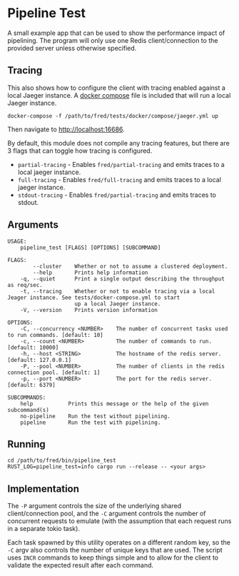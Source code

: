 Pipeline Test
=============

A small example app that can be used to show the performance impact of pipelining. The program will only use one Redis client/connection to the provided server unless otherwise specified.

## Tracing 

This also shows how to configure the client with tracing enabled against a local Jaeger instance. A [docker compose](../../tests/docker/compose/jaeger.yml) file is included that will run a local Jaeger instance.

```
docker-compose -f /path/to/fred/tests/docker/compose/jaeger.yml up
```

Then navigate to <http://localhost:16686>.

By default, this module does not compile any tracing features, but there are 3 flags that can toggle how tracing is configured.

* `partial-tracing` - Enables `fred/partial-tracing` and emits traces to a local jaeger instance.
* `full-tracing` - Enables `fred/full-tracing` and emits traces to a local jaeger instance.
* `stdout-tracing` - Enables `fred/partial-tracing` and emits traces to stdout.

## Arguments

```
USAGE:
    pipeline_test [FLAGS] [OPTIONS] [SUBCOMMAND]

FLAGS:
        --cluster    Whether or not to assume a clustered deployment.
        --help       Prints help information
    -q, --quiet      Print a single output describing the throughput as req/sec.
    -t, --tracing    Whether or not to enable tracing via a local Jeager instance. See tests/docker-compose.yml to start
                     up a local Jaeger instance.
    -V, --version    Prints version information

OPTIONS:
    -C, --concurrency <NUMBER>    The number of concurrent tasks used to run commands. [default: 10]
    -c, --count <NUMBER>          The number of commands to run. [default: 10000]
    -h, --host <STRING>           The hostname of the redis server. [default: 127.0.0.1]
    -P, --pool <NUMBER>           The number of clients in the redis connection pool. [default: 1]
    -p, --port <NUMBER>           The port for the redis server. [default: 6379]

SUBCOMMANDS:
    help           Prints this message or the help of the given subcommand(s)
    no-pipeline    Run the test without pipelining.
    pipeline       Run the test with pipelining.
```

## Running

```
cd /path/to/fred/bin/pipeline_test
RUST_LOG=pipeline_test=info cargo run --release -- <your args>
```

## Implementation

The `-P` argument controls the size of the underlying shared client/connection pool, and the `-C` argument controls the number of concurrent requests to emulate (with the assumption that each request runs in a separate tokio task).

Each task spawned by this utility operates on a different random key, so the `-C` argv also controls the number of unique keys that are used. The script uses `INCR` commands to keep things simple and to allow for the client to validate the expected result after each command.
